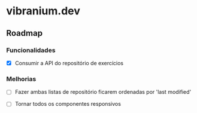 # vibranium.dev

## Roadmap

### Funcionalidades

- [x] Consumir a API do repositório de exercícios

### Melhorias


- [ ] Fazer ambas listas de repositório ficarem ordenadas por 'last modified'
- [ ] Tornar todos os componentes responsivos

